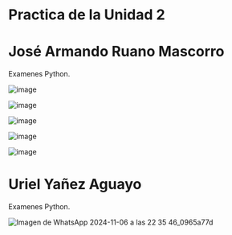 # Practica de la Unidad 2
# José Armando Ruano Mascorro

Examenes Python.

![image](https://github.com/user-attachments/assets/c4bf6f13-57c4-4b98-827b-7d0dbf454b6b)

![image](https://github.com/user-attachments/assets/58d1416b-5270-4734-a2b5-c3bb91056beb)

![image](https://github.com/user-attachments/assets/ec43fe21-e6ea-4946-95f8-201ce4d5b4c3)

![image](https://github.com/user-attachments/assets/22d33442-689e-4e29-918e-eb1dc856c127)

![image](https://github.com/user-attachments/assets/f345c4d5-1fd6-47a5-be62-5a13e7e84e51)


# Uriel Yañez Aguayo

Examenes Python.

![Imagen de WhatsApp 2024-11-06 a las 22 35 46_0965a77d](https://github.com/user-attachments/assets/72a7303c-8a35-4071-a1e3-171d4c9c0b63)



